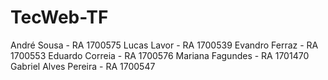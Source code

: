 # TecWeb-TF
André Sousa - RA 1700575
Lucas Lavor - RA 1700539
Evandro Ferraz - RA 1700553
Eduardo Correia - RA 1700576
Mariana Fagundes - RA 1701470
Gabriel Alves Pereira - RA 1700547

